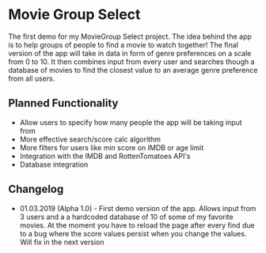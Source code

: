 # Movie Group Select 

The first demo for my MovieGroup Select project. The idea behind the app is to help groups
of people to find a movie to watch together! The final version of the app will take in data in form of genre preferences on a scale from 0 to 10. It then combines input from every user and searches though a database of movies to find the closest value to an average genre preference from all users. 

## Planned Functionality
- Allow users to specify how many people the app will be taking input from
- More effective search/score calc algorithm
- More filters for users like min score on IMDB or age limit
- Integration with the IMDB and RottenTomatoes API's
- Database integration

## Changelog
- 01.03.2019 (Alpha 1.0) - First demo version of the app. Allows input from 3 users and a a hardcoded database of 10 of some of my favorite movies. At the moment you have to reload the page after every find due to a bug where the score values persist when you change the values. Will fix in the next version
